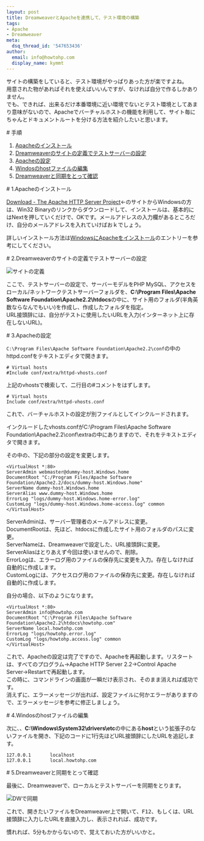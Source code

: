 ```yaml
---
layout: post
title: DreamweaverとApacheを連携して、テスト環境の構築
tags:
- Apache
- Dreamweaver
meta:
  dsq_thread_id: '547653436'
author:
  email: info@howtohp.com
  display_name: kymmt
---
```


サイトの構築をしていると、テスト環境がやっぱりあった方が楽ですよね。  
用意された物があればそれを使えばいいんですが、なければ自分で作るしかありません。  
でも、できれば、出来るだけ本番環境に近い環境でないとテスト環境としてあまり意味がないので、Apacheでバーチャルホストの機能を利用して、サイト毎にちゃんとドキュメントルートを分ける方法を紹介したいと思います。

<section id="index" markdown="block">
# 手順

1. [Apacheのインストール](#section-1)
2. [Dreamweaverのサイトの定義でテストサーバーの設定](#section-2)
3. [Apacheの設定](#section-3)
4. [Windosのhostファイルの編集](#section-4)
5. [Dreamweaverと同期をとって確認](#section-5)

</section>
<section id="section-1" markdown="block">
# 1.Apacheのインストール

[Download - The Apache HTTP Server Project](http://httpd.apache.org/download.cgi)←のサイトからWindowsの方は、Win32 Binaryのリンクからダウンロードして、インストールは、基本的にはNextを押していくだけで、OKです。メールアドレスの入力欄があるところだけ、自分のメールアドレスを入れていけばおｋでしょう。


詳しいインストール方法は<a href="http://howtohp.com/tools/windows-apache.html">WindowsにApacheをインストール</a>のエントリーを参考にしてください。

</section>
<section id="section-2" markdown="block">
# 2.Dreamweaverのサイトの定義でテストサーバーの設定

![サイトの定義](/img/posts/dreamweaver-apache/site-definition.gif)

ここで、テストサーバーの設定で、サーバーモデルをPHP MySQL、アクセスをローカル/ネットワークテストサーバーフォルダを、<strong>C:\Program Files\Apache Software Foundation\Apache2.2\htdocs</strong>の中に、サイト用のフォルダ(半角英数ならなんでもいい)を作成し、作成したフォルダを指定。  
URL接頭辞には、自分がテストに使用したいURLを入力(インターネット上に存在しないURL)。

</section>
<section id="section-3" markdown="block">
# 3.Apacheの設定


`C:\Program Files\Apache Software Foundation\Apache2.2\conf`の中のhttpd.confをテキストエディタで開きます。

~~~ apacheconf
# Virtual hosts
#Include conf/extra/httpd-vhosts.conf
~~~

上記のvhostsで検索して、二行目の#コメントをはずします。

~~~ apacheconf
# Virtual hosts
Include conf/extra/httpd-vhosts.conf
~~~

これで、バーチャルホストの設定が別ファイルとしてインクルードされます。


インクルードしたvhosts.confがC:\Program Files\Apache Software Foundation\Apache2.2\conf\extraの中にありますので、それをテキストエディタで開きます。


その中の、下記の部分の設定を変更します。

~~~ apacheconf
<VirtualHost *:80>
ServerAdmin webmaster@dummy-host.Windows.home
DocumentRoot "C:/Program Files/Apache Software Foundation/Apache2.2/docs/dummy-host.Windows.home"
ServerName dummy-host.Windows.home
ServerAlias www.dummy-host.Windows.home
ErrorLog "logs/dummy-host.Windows.home-error.log"
CustomLog "logs/dummy-host.Windows.home-access.log" common
</VirtualHost>
~~~

ServerAdminは、サーバー管理者のメールアドレスに変更。  
DocumentRootは、先ほど、htdocsに作成したサイト用のフォルダのパスに変更。  
ServerNameは、Dreamweaverで設定した、URL接頭辞に変更。  
ServerAliasはとりあえず今回は使いませんので、削除。  
ErrorLogは、エラーログ用のファイルの保存先に変更を入力。存在しなければ自動的に作成します。  
CustomLogには、アクセスログ用のファイルの保存先に変更。存在しなければ自動的に作成します。

自分の場合、以下のようになります。

~~~ apacheconf
<VirtualHost *:80>
ServerAdmin info@howtohp.com
DocumentRoot "C:\Program Files\Apache Software Foundation\Apache2.2\htdocs\howtohp.com"
ServerName local.howtohp.com
ErrorLog "logs/howtohp.error.log"
CustomLog "logs/howtohp.access.log" common
</VirtualHost>
~~~

これで、Apacheの設定は完了ですので、Apacheを再起動します。リスタートは、すべてのプログラム→Apache HTTP Server 2.2→Control Apache Server→Restartで再起動します。  
この時に、コマンドラインの画面が一瞬だけ表示され、そのまま消えれば成功です。  
消えずに、エラーメッセージが出れば、設定ファイルに何かエラーがありますので、エラーメッセージを参考に修正しましょう。

</section>
<section id="section-4" markdown="block">
# 4.Windosのhostファイルの編集

次に、、<strong>C:\Windows\System32\drivers\etc</strong>の中にある<strong>host</strong>という拡張子のないファイルを開き、下記のコードに1行先ほどURL接頭辞にしたURLを追記します。

~~~ apacheconf
127.0.0.1       localhost
127.0.0.1       local.howtohp.com
~~~
</section>
<section id="section-5" markdown="block">
# 5.Dreamweaverと同期をとって確認


最後に、Dreamweaverで、ローカルとテストサーバーを同期をとります。

![DWで同期](/img/posts/dreamweaver-apache/dreamweaver-apache.gif)

これで、開きたいファイルをDreamweaver上で開いて、<kbd>F12</kbd>、もしくは、URL接頭辞に入力したURLを直接入力し、表示されれば、成功です。


慣れれば、5分もかからないので、覚えておいた方がいいかと。

</section>
